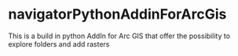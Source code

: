 # navigatorPythonAddinForArcGis
This is a build in python AddIn for Arc GIS that offer the possibility to explore folders and add rasters
